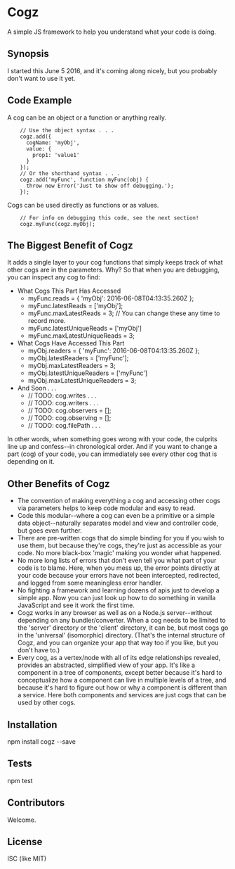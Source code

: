 # Cogz
A simple JS framework to help you understand what your code is doing.

## Synopsis

I started this June 5 2016, and it's coming along nicely, but you probably don't want to use it yet.

## Code Example

A cog can be an object or a function or anything really.

```
    // Use the object syntax . . .
    cogz.add({
      cogName: 'myObj',
      value: {
        prop1: 'value1'
      }
    });
    // Or the shorthand syntax . . .
    cogz.add('myFunc', function myFunc(obj) {
      throw new Error('Just to show off debugging.');
    });

```

Cogs can be used directly as functions or as values.
```
    // For info on debugging this code, see the next section!
    cogz.myFunc(cogz.myObj);
```

## The Biggest Benefit of Cogz

It adds a single layer to your cog functions that simply keeps track of what other cogs are in the parameters. Why? So that when you are debugging, you can inspect any cog to find:

 - What Cogs This Part Has Accessed
   - myFunc.reads = { 'myObj': 2016-06-08T04:13:35.260Z };
   - myFunc.latestReads = ['myObj'];
   - myFunc.maxLatestReads = 3; // You can change these any time to record more.
   - myFunc.latestUniqueReads = ['myObj']
   - myFunc.maxLatestUniqueReads = 3;
 - What Cogs Have Accessed This Part
   - myObj.readers = { 'myFunc': 2016-06-08T04:13:35.260Z };
   - myObj.latestReaders = ['myFunc'];
   - myObj.maxLatestReaders = 3;
   - myObj.latestUniqueReaders = ['myFunc']
   - myObj.maxLatestUniqueReaders = 3;
 - And Soon . . .
   - // TODO: cog.writes . . .
   - // TODO: cog.writers . . .
   - // TODO: cog.observers = [];
   - // TODO: cog.observing = [];
   - // TODO: cog.filePath . . .

 In other words, when something goes wrong with your code, the culprits line up and confess--in chronological order. And if you want to change a part (cog) of your code, you can immediately see every other cog that is depending on it.

## Other Benefits of Cogz

 - The convention of making everything a cog and accessing other cogs via parameters helps to keep code modular and easy to read.
 - Code this modular--where a cog can even be a primitive or a simple data object--naturally separates model and view and controller code, but goes even further.
 - There are pre-written cogs that do simple binding for you if you wish to use them, but because they're cogs, they're just as accessible as your code. No more black-box 'magic' making you wonder what happened.
 - No more long lists of errors that don't even tell you what part of your code is to blame. Here, when you mess up, the error points directly at your code because your errors have not been intercepted, redirected, and logged from some meaningless error handler.
 - No fighting a framework and learning dozens of apis just to develop a simple app. Now you can just look up how to do something in vanilla JavaScript and see it work the first time.
 - Cogz works in any browser as well as on a Node.js server--without depending on any bundler/converter. When a cog needs to be limited to the 'server' directory or the 'client' directory, it can be, but most cogs go in the 'universal' (isomorphic) directory. (That's the internal structure of Cogz, and you can organize your app that way too if you like, but you don't have to.)
 - Every cog, as a vertex/node with all of its edge relationships revealed, provides an abstracted, simplified view of your app. It's like a component in a tree of components, except better because it's hard to conceptualize how a component can live in multiple levels of a tree, and because it's hard to figure out how or why a component is different than a service. Here both components and services are just cogs that can be used by other cogs.

## Installation

npm install cogz --save

## Tests

npm test

## Contributors

Welcome.

## License

ISC (like MIT)
